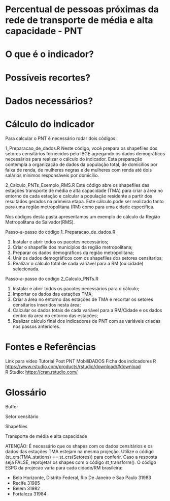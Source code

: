 # Percentual de pessoas próximas da rede de transporte de média e alta capacidade - PNT

# O que é o indicador?

# Possíveis recortes?

# Dados necessários?

# Cálculo do indicador
Para calcular o PNT é necessário rodar dois códigos:

1_Preparacao_de_dados.R
Neste código, você prepara os shapefiles dos setores censitários fornecidos pelo IBGE agregando os dados demográficos necessários para realizar o cálculo do indicador. Esta preparação contempla a organização de dados da população total, de domicílios por faixa de renda, de mulheres negras e de mulheres com renda até dois salários mínimos responsáveis por domicílio.

2_Calculo_PNTs_Exemplo_RMS.R
Este código abre os shapefiles das estações transporte de média e alta capacidade (TMA) para criar a área no entorno de cada estação e calcular a população residente a partir dos resultados gerados na primeira etapa. Este cálculo pode ser realizado tanto para uma região metropolitana (RM) como para uma cidade específica.

Nos códigos desta pasta apresentamos um exemplo de cálculo da Região Metropolitana de Salvador(RMS). 

Passo-a-passo do código 1_Preparacao_de_dados.R
1. Instalar e abrir todos os pacotes necessários;
2. Criar o shapefile dos municípios da região metropolitana;
3. Preparar os dados demográficos da região metropolitana;
4. Unir os dados demográficos com os shapefiles dos setores censitarios;
5. Realizar o cálculo total de cada variável para a RM (ou cidade) selecionada.

Passo-a-passo do código 2_Calculo_PNTs.R
1. Instalar e abrir todos os pacotes necessários para o cálculo;
2. Importar os dados das estações TMA;
3. Criar a área no entorno das estações de TMA e recortar os setores censitarios inseridos nesta área;
4. Calcular os dados totais de cada variável para a RM/Cidade e os dados dentro da area no entorno das estações;
5. Realizar cálculo final dos indicadores de PNT com as variáveis criadas nos passos anteriores.

# Fontes e Referências
Link para vídeo Tutorial
Post PNT
MobiliDADOS
Ficha dos indicadores
R  https://www.rstudio.com/products/rstudio/download/#download  
R Studio: https://cran.rstudio.com/  

# Glossário

Buffer

Setor censitário

Shapefiles

Transporte de média e alta capacidade

ATENÇÃO: É necessário que os shapes com os dados censitários e os dados das estações TMA estejam na mesma projeção.
Utilize o código (st_crs(TMA_stations) ==  st_crs(Setores)) para conferir. Caso a resposta seja FALSE, reprojetar os shapes com o código st_transform(). O código ESPG da projecao varia para cada cidade/RM brasileira:
   - Belo Horizonte, Distrito Federal, Rio De Janeiro e Sao Paulo 31983
   - Recife 31985
   - Belem 31982
   - Fortaleza 31984
